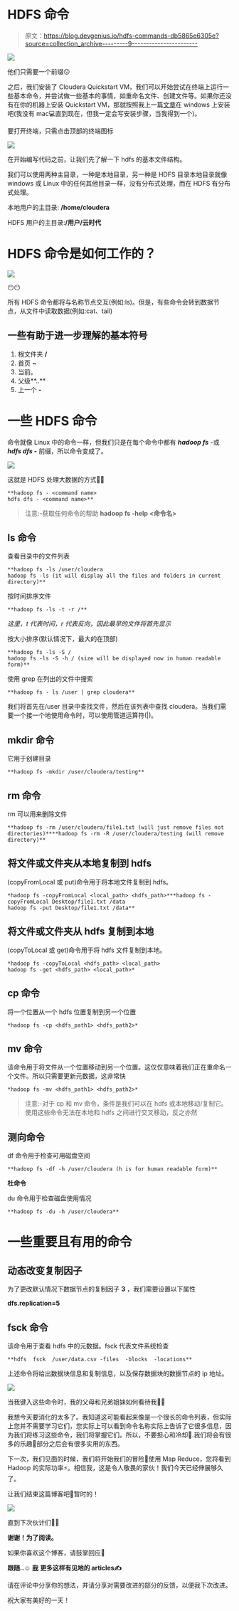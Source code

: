 # HDFS 命令

> 原文：<https://blog.devgenius.io/hdfs-commands-db5865e6305e?source=collection_archive---------9----------------------->

![](img/a91a82dcabe096e5c47e029ffa60bf74.png)

他们只需要一个前缀😗

之后，我们安装了 Cloudera Quickstart VM，我们可以开始尝试在终端上运行一些基本命令，并尝试做一些基本的事情，如重命名文件、创建文件等。如果你还没有在你的机器上安装 Quickstart VM，那就按照我上一篇[文章](https://medium.com/@prikshitsingla78/installation-of-hadoop-on-windows-266671e79921)在 windows 上安装吧(我没有 mac💻直到现在，但我一定会写安装步骤，当我得到一个)。

要打开终端，只需点击顶部的终端图标

![](img/3017db9edaf446fd673ded7e72ac5b1a.png)

在开始编写代码之前，让我们先了解一下 hdfs 的基本文件结构。

我们可以使用两种主目录，一种是本地目录，另一种是 HDFS 目录本地目录就像 windows 或 Linux 中的任何其他目录一样，没有分布式处理，而在 HDFS 有分布式处理。

本地用户的主目录: **/home/cloudera**

HDFS 用户的主目录:**/用户/云时代**

# HDFS 命令是如何工作的？

![](img/f398d3f7024bf7f2a9ae8379dbae402a.png)

😶😶

所有 HDFS 命令都将与名称节点交互(例如:ls)。但是，有些命令会转到数据节点，从文件中读取数据(例如:cat、tail)

## **一些有助于进一步理解的基本符号**

1.  根文件夹 **/**
2.  首页 **~**
3.  当前。
4.  父级**..**
5.  上一个 **-**

# 一些 HDFS 命令

命令就像 Linux 中的命令一样，但我们只是在每个命令中都有 ***hadoop fs*** -或 ***hdfs dfs -*** 前缀，所以命令变成了。

![](img/b56ba11ac3d90412541f24555ed0b22a.png)

这就是 HDFS 处理大数据的方式🌋🌋

```
**hadoop fs - <command name>
hdfs dfs - <command name>**
```

> 注意:-获取任何命令的帮助 **hadoop fs -help <命令名>**

## ls 命令

查看目录中的文件列表

```
**hadoop fs -ls /user/cloudera
hadoop fs -ls (it will display all the files and folders in current directory)**
```

按时间排序文件

```
**hadoop fs -ls -t -r /**
```

*这里，t 代表时间，r 代表反向，因此最早的文件将首先显示*

按大小排序(默认情况下，最大的在顶部)

```
**hadoop fs -ls -S /
hadoop fs -ls -S -h / (size will be displayed now in human readable form)**
```

使用 grep 在列出的文件中搜索

```
**hadoop fs - ls /user | grep cloudera**
```

我们将首先在/user 目录中查找文件，然后在该列表中查找 cloudera。当我们需要一个接一个地使用命令时，可以使用管道运算符(|)。

## mkdir 命令

它用于创建目录

```
**hadoop fs -mkdir /user/cloudera/testing**
```

## rm 命令

rm 可以用来删除文件

```
**hadoop fs -rm /user/cloudera/file1.txt (will just remove files not directories)****hadoop fs -rm -R /user/cloudera/testing (will remove directory)**
```

## 将文件或文件夹从本地复制到 hdfs

(copyFromLocal 或 put)命令用于将本地文件复制到 hdfs。

```
*hadoop fs -copyFromLocal <local_path> <hdfs_path>***hadoop fs -copyFromLocal Desktop/file1.txt /data
hadoop fs -put Desktop/file1.txt /data**
```

## 将文件或文件夹从 hdfs 复制到本地

(copyToLocal 或 get)命令用于将 hdfs 文件复制到本地。

```
*hadoop fs -copyToLocal <hdfs_path> <local_path>
hadoop fs -get <hdfs_path> <local_path>*
```

## **cp 命令**

将一个位置从一个 hdfs 位置复制到另一个位置

```
*hadoop fs -cp <hdfs_path1> <hdfs_path2>*
```

## mv 命令

该命令用于将文件从一个位置移动到另一个位置。这仅仅意味着我们正在重命名一个文件。所以只需要更新元数据，这非常快

```
*hadoop fs -mv <hdfs_path1> <hdfs_path2>*
```

> 注意:-对于 cp 和 mv 命令，条件是我们可以在 hdfs 或本地移动/复制它。使用这些命令无法在本地和 hdfs 之间进行交叉移动，反之亦然

## 测向命令

df 命令用于检查可用磁盘空间

```
**hadoop fs -df -h /user/cloudera (h is for human readable form)**
```

**杜命令**

du 命令用于检查磁盘使用情况

```
**hadoop fs -du -h /user/cloudera**
```

# 一些重要且有用的命令

## 动态改变复制因子

为了更改默认情况下数据节点的复制因子 **3** ，我们需要设置以下属性

**dfs.replication=5**

## fsck 命令

该命令用于查看 hdfs 中的元数据。fsck 代表文件系统检查

```
**hdfs  fsck  /user/data.csv -files  -blocks  -locations**
```

上述命令将给出数据块信息和复制信息，以及保存数据块的数据节点的 ip 地址。

![](img/52a5c90ba70ceca664fbb874888f420a.png)

当我键入这些命令时，我的父母和兄弟姐妹如何看待我🤣🤣

我想今天要消化的太多了。我知道这可能看起来像是一个很长的命令列表，但实际上您并不需要学习它们，您实际上可以看到命令名称实际上告诉了它很多信息，因为我们将练习这些命令，我们将掌握它们。所以，不要担心和冷却🧊.我们将会有很多的乐趣📝部分之后会有很多实用的东西。

下一次，我们见面的时候，我们将开始我们的冒险🎢使用 Map Reduce，您将看到 Hadoop 的实际功率⚡。相信我，这是令人敬畏的家伙！我们今天已经伸展够久了。

让我们结束这篇博客吧🤗暂时的！

![](img/cd937df5a1b1ecf4ff14f7858e5e9bd3.png)

直到下次伙计们🥰🥰

**谢谢！为了阅读。**

如果你喜欢这个博客，请鼓掌回应👏

**跟随..☺️** [**我**](https://medium.com/@prikshitsingla78) **更多这样有见地的 articles✍️**

请在评论中分享你的想法，并请分享对需要改进的部分的反馈，以便我下次改进。

祝大家有美好的一天！